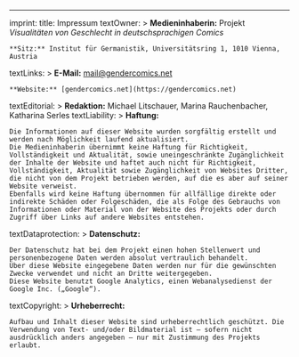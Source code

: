 ---
imprint:
  title: Impressum
  textOwner: >
    **Medieninhaberin:** Projekt *Visualitäten von Geschlecht in deutschsprachigen Comics*  
    
    **Sitz:** Institut für Germanistik, Universitätsring 1, 1010 Vienna, Austria  
  textLinks: >
    **E-Mail:** [mail@gendercomics.net](mailto:mail@gendercomics.net)  
    
    **Website:** [gendercomics.net](https://gendercomics.net)
  textEditorial: >
    **Redaktion:** Michael Litschauer, Marina Rauchenbacher, Katharina Serles
  textLiability: >
    **Haftung:**  
    
    Die Informationen auf dieser Website wurden sorgfältig erstellt und werden nach Möglichkeit laufend aktualisiert.
    Die Medieninhaberin übernimmt keine Haftung für Richtigkeit, Vollständigkeit und Aktualität, sowie uneingeschränkte Zugänglichkeit der Inhalte der Website und haftet auch nicht für Richtigkeit, Vollständigkeit, Aktualität sowie Zugänglichkeit von Websites Dritter, die nicht von dem Projekt betrieben werden, auf die es aber auf seiner Website verweist. 
    Ebenfalls wird keine Haftung übernommen für allfällige direkte oder indirekte Schäden oder Folgeschäden, die als Folge des Gebrauchs von Informationen oder Material von der Website des Projekts oder durch Zugriff über Links auf andere Websites entstehen.
  textDataprotection: >
    **Datenschutz:**  
    
    Der Datenschutz hat bei dem Projekt einen hohen Stellenwert und personenbezogene Daten werden absolut vertraulich behandelt. 
    Über diese Website eingegebene Daten werden nur für die gewünschten Zwecke verwendet und nicht an Dritte weitergegeben. 
    Diese Website benutzt Google Analytics, einen Webanalysedienst der Google Inc. („Google“).
  textCopyright: >
    **Urheberrecht:**  
    
    Aufbau und Inhalt dieser Website sind urheberrechtlich geschützt. Die Verwendung von Text- und/oder Bildmaterial ist – sofern nicht ausdrücklich anders angegeben – nur mit Zustimmung des Projekts erlaubt.
